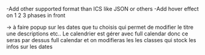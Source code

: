 -Add other supported format than ICS like JSON or others
-Add hover effect on 1 2 3 phases in front

-> à faire popup sur les dates que tu choisis qui permet de modifier le titre une descriptions etc..
    Le calendrier est gérer avec full calendar donc ce seras par dessus full calendar et on modifieras les
    les classes qui stock les infos sur les dates

